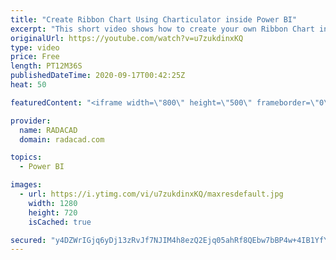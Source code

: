 ```yaml
---
title: "Create Ribbon Chart Using Charticulator inside Power BI"
excerpt: "This short video shows how to create your own Ribbon Chart inside Charticulator and then import it into Power BI desktop to access the data source website see the below link: https://gs.statcounter.com/os-market-share/mobile/worldwide  also, the transformed dataset has been uploaded here: https://radacad-my.sharepoint.com/:x:/p/leila/EWvPqySqTIhNs-fR1bp7JJYB-pQLMtphhuZ_aE5jLcHQ1w?e=135oPD"
originalUrl: https://youtube.com/watch?v=u7zukdinxKQ
type: video
price: Free
length: PT12M36S
publishedDateTime: 2020-09-17T00:42:25Z
heat: 50

featuredContent: "<iframe width=\"800\" height=\"500\" frameborder=\"0\" src=\"https://www.youtube.com/embed/u7zukdinxKQ\" allow=\"accelerometer; autoplay; encrypted-media; gyroscope; picture-in-picture\" allowfullscreen></iframe>"

provider:
  name: RADACAD
  domain: radacad.com

topics:
  - Power BI

images:
  - url: https://i.ytimg.com/vi/u7zukdinxKQ/maxresdefault.jpg
    width: 1280
    height: 720
    isCached: true

secured: "y4DZWrIGjq6yDj13zRvJf7NJIM4h8ezQ2Ejq05ahRf8QEbw7bBP4w+4IB1YfY03A7TMvkXpwManMbNgLklxxv+05I6CcxlQVKb48eIR0gnpX+oS1ayrQ9amJiWBliHaKBS4vk5JNmKSyoPcg7QiFp/SxqOfgC5ieoxfQMGNNRTCGF0qxKNm8WalFgdNST8cUiGD5GRt1vFQFRv8ZnrEGcoeJAzsw7QqXG0BrS2YQxQlmW6xiFuAWLdApc7TrWHabqYV5xOlUeJEqmkJj6/fRJMRJMXUyYW39yaplKSqAKj3yRUiuRAGCJ03WHI4qM7ABvS3nGu29uN6OyEE0JzqTTKELnwLnx5lkh93GUJpTwRmAL2NPFtVs8dCG3ofdNQxzRhGt/6DbSnVEVo/+NRSbtgufL9KzhSMhNWMIUz4RN4U=;V0Z1gBCzRmomBSr84OegYg=="
---
```



